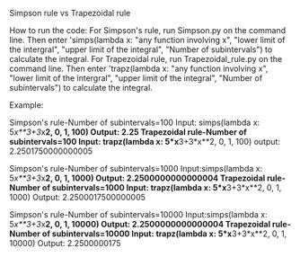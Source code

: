 Simpson rule vs Trapezoidal rule

How to run the code:
For Simpson's rule, run Simpson.py on the command line. Then enter 'simps(lambda x: "any function involving x", "lower limit of the intergral", "upper limit of the integral", "Number of subintervals") to calculate the integral.
For Trapezoidal rule, run Trapezoidal_rule.py on the command line. Then enter 'trapz(lambda x: "any function involving x", "lower limit of the intergral", "upper limit of the integral", "Number of subintervals") to calculate the integral.

Example:

Simpson's rule-Number of subintervals=100
Input: simps(lambda x: 5*x**3+3*x**2, 0, 1, 100)
Output: 2.25
Trapezoidal rule-Number of subintervals=100
Input: trapz(lambda x: 5*x**3+3*x**2, 0, 1, 100)
output: 2.2501750000000005


Simpson's rule-Number of subintervals=1000
Input:simps(lambda x: 5*x**3+3*x**2, 0, 1, 1000)
Output: 2.2500000000000004
Trapezoidal rule-Number of subintervals=1000
Input: trapz(lambda x: 5*x**3+3*x**2, 0, 1, 1000)
Output: 2.2500017500000005


Simpson's rule-Number of subintervals=10000
Input:simps(lambda x: 5*x**3+3*x**2, 0, 1, 10000)
Output: 2.2500000000000004
Trapezoidal rule-Number of subintervals=10000
Input: trapz(lambda x: 5*x**3+3*x**2, 0, 1, 10000)
Output: 2.2500000175

